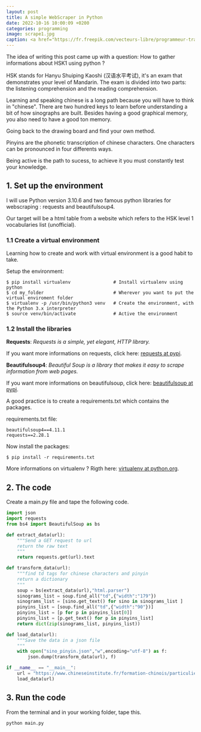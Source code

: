 ```yaml
---
layout: post
title: A simple WebScraper in Python
date: 2022-10-16 10:00:09 +0200
categories: programming
image: scrape1.jpg
caption: <a href="https://fr.freepik.com/vecteurs-libre/programmeur-travaillant-code-developpement-web-ingenieur-programmation-python-php-java-script-ordinateur_14723889.htm#query=python&position=9&from_view=search&track=sph">Image by svstudioart</a> on Freepik
---
```

The idea of writing this post came up with a question: How to gather informations about HSK1 using python ?

HSK stands for Hanyu Shuiping Kaoshi (汉语水平考试), it's an exam that demonstrates your level of Mandarin.
The exam is divided into two parts: the listening comprehension and the reading comprehension.

Learning and speaking chinese is a long path because you will have to think in "chinese". There are two hundred keys to learn before understanding a bit of how sinographs are built. Besides having a good graphical memory, you also need to have a good ton memory.

Going back to the drawing board and find your own method.  

Pinyins are the phonetic transcription of chinese characters.
One characters can be pronounced in four differents ways.

Being active is the path to sucess, to achieve it you must constantly test your knowledge.

## 1. Set up the environment

I will use Python version 3.10.6 and two famous python libraries for webscraping : requests and beautifulsoup4.

Our target will be a html table from a website which refers to the HSK level 1 vocabularies list (unofficial).

### 1.1 Create a virtual environment

Learning how to create and work with virtual environment is a good habit to take.

Setup the environment:

    $ pip install virtualenv                # Install virtualenv using python 
    $ cd my_folder                          # Wherever you want to put the virtual enviroment folder
    $ virtualenv -p /usr/bin/python3 venv   # Create the environment, with the Python 3.x interpreter
    $ source venv/bin/activate              # Active the environment

### 1.2 Install the libraries

**Requests**: *Requests is a simple, yet elegant, HTTP library.*

If you want more informations on requests, click here: [requests at pypi](https://pypi.org/project/requests/).

**Beautifulsoup4**: *Beautiful Soup is a library that makes it easy to scrape information from web pages.*

If you want more informations on beautifulsoup, click here: [beautifulsoup at pypi](https://pypi.org/project/beautifulsoup4/).

A good practice is to create a requirements.txt which contains the packages.

requirements.txt file:

    beautifulsoup4==4.11.1
    requests==2.28.1

Now install the packages:

    $ pip install -r requirements.txt

More informations on virtualenv ?
Rigth here: [virtualenv at python.org](http://docs.python-guide.org/en/latest/dev/virtualenvs/).

## 2. The code

Create a main.py file and tape the following code.

```py
import json
import requests
from bs4 import BeautifulSoup as bs

def extract_data(url):
    """Send a GET request to url
    return the raw text
    """
    return requests.get(url).text

def transform_data(url):
    """find td tags for chinese characters and pinyin
    return a dictionary 
    """
    soup = bs(extract_data(url),"html.parser")
    sinograms_list = soup.find_all("td",{"width":"179"})
    sinograms_list = [sino.get_text() for sino in sinograms_list ]
    pinyins_list = [soup.find_all("td",{"width":"90"})]
    pinyins_list = [p for p in pinyins_list[0]]
    pinyins_list = [p.get_text() for p in pinyins_list]
    return dict(zip(sinograms_list, pinyins_list))

def load_data(url):
    """Save the data in a json file
    """
    with open("sino_pinyin.json","w",encoding="utf-8") as f:
        json.dump(transform_data(url), f)

if __name__ == "__main__":
    url = "https://www.chineseinstitute.fr/formation-chinois/particuliers/cours-de-chinois-adultes/preparation-hsk-bct/hsk-test-de-niveau-de-chinois/hsk-niveau-1/hsk-1-vocabulaire-a-connaitre"
    load_data(url)
```

## 3. Run the code

From the terminal and in your working folder, tape this.

```bash
python main.py
```
